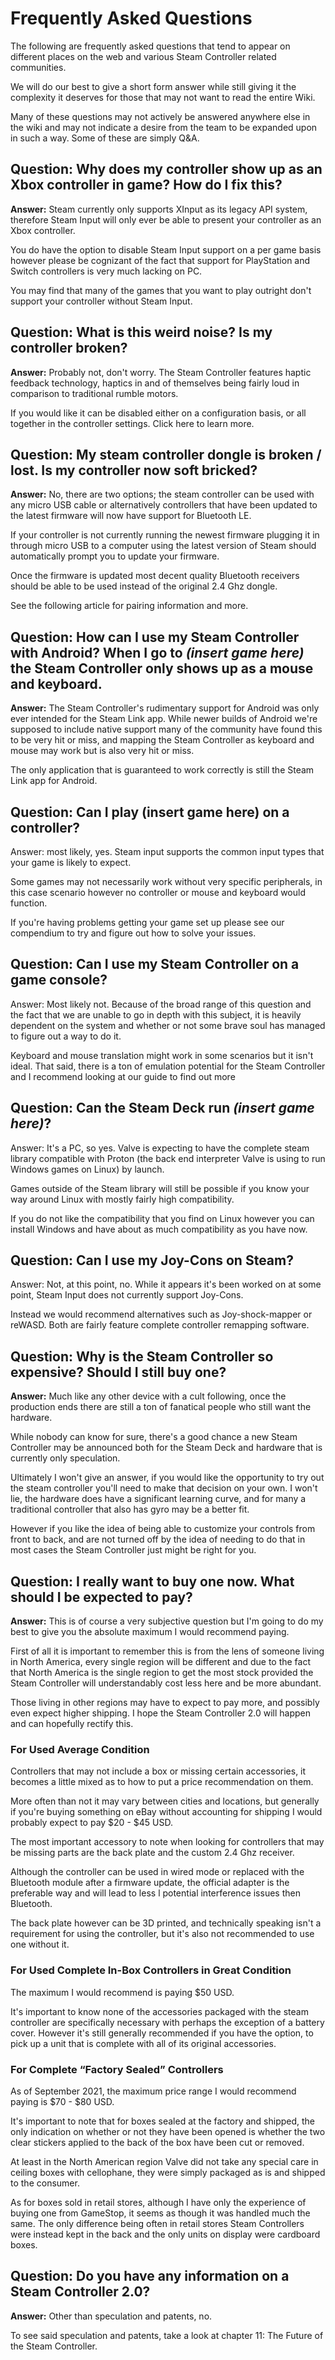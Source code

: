 # Frequently Asked Questions

The following are frequently asked questions that tend to appear on different places on the web and various Steam Controller related communities.

We will do our best to give a short form answer while still giving it the complexity it deserves for those that may not want to read the entire Wiki.

Many of these questions may not actively be answered anywhere else in the wiki and may not indicate a desire from the team to be expanded upon in such a way. Some of these are simply Q&A.


## Question: Why does my controller show up as an Xbox controller in game? How do I fix this?

**Answer:** Steam currently only supports XInput as its legacy API system, therefore Steam Input will only ever be able to present your controller as an Xbox controller. 

You do have the option to disable Steam Input support on a per game basis however please be cognizant of the fact that support for PlayStation and Switch controllers is very much lacking on PC.

You may find that many of the games that you want to play outright don't support your controller without Steam Input.


## Question: What is this weird noise? Is my controller broken?

**Answer:** Probably not, don't worry. The Steam Controller features haptic feedback technology, haptics in and of themselves being fairly loud in comparison to traditional rumble motors.

If you would like it can be disabled either on a configuration basis, or all together in the controller settings. Click here to learn more.

## Question: My steam controller dongle is broken / lost. Is my controller now soft bricked?

**Answer:** No, there are two options; the steam controller can be used with any micro USB cable or alternatively controllers that have been updated to the latest firmware will now have support for Bluetooth LE.

If your controller is not currently running the newest firmware plugging it in through micro USB to a computer using the latest version of Steam should automatically prompt you to update your firmware.

Once the firmware is updated most decent quality Bluetooth receivers should be able to be used instead of the original 2.4 Ghz dongle.

See the following article for pairing information and more.


## Question: How can I use my Steam Controller with Android? When I go to *(insert game here)* the Steam Controller only shows up as a mouse and keyboard.

**Answer:** The Steam Controller's rudimentary support for Android was only ever intended for the Steam Link app. While newer builds of Android we're supposed to include native support many of the community have found this to be very hit or miss, and mapping the Steam Controller as keyboard and mouse may work but is also very hit or miss.

The only application that is guaranteed to work correctly is still the Steam Link app for Android.


## Question: Can I play (insert game here) on a controller?

Answer: most likely, yes. Steam input supports the common input types that your game is likely to expect. 

Some games may not necessarily work without very specific peripherals, in this case scenario however no controller or mouse and keyboard would function.

If you're having problems getting your game set up please see our compendium to try and figure out how to solve your issues.


## Question: Can I use my Steam Controller on a game console?

Answer: Most likely not. Because of the broad range of this question and the fact that we are unable to go in depth with this subject, it is heavily dependent on the system and whether or not some brave soul has managed to figure out a way to do it.

Keyboard and mouse translation might work in some scenarios but it isn't ideal. That said, there is a ton of emulation potential for the Steam Controller and I recommend looking at our guide to find out more


## Question: Can the Steam Deck run *(insert game here)*?

Answer: It's a PC, so yes. Valve is expecting to have the complete steam library compatible with Proton (the back end interpreter Valve is using to run Windows games on Linux) by launch.

Games outside of the Steam library will still be possible if you know your way around Linux with mostly fairly high compatibility.

If you do not like the compatibility that you find on Linux however you can install Windows and have about as much compatibility as you have now.


## Question: Can I use my Joy-Cons on Steam?

Answer: Not, at this point, no. While it appears it's been worked on at some point, Steam Input does not currently support Joy-Cons.

Instead we would recommend alternatives such as Joy-shock-mapper or reWASD. Both are fairly feature complete controller remapping software.


## Question: Why is the Steam Controller so expensive? Should I still buy one?

**Answer:** Much like any other device with a cult following, once the production ends there are still a ton of fanatical people who still want the hardware.

While nobody can know for sure, there's a good chance a new Steam Controller may be announced both for the Steam Deck and hardware that is currently only speculation.

Ultimately I won't give an answer, if you would like the opportunity to try out the steam controller you'll need to make that decision on your own. I won't lie, the hardware does have a significant learning curve, and for many a traditional controller that also has gyro may be a better fit.

However if you like the idea of being able to customize your controls from front to back, and are not turned off by the idea of needing to do that in most cases the Steam Controller just might be right for you.


## Question: I really want to buy one now. What should I be expected to pay?

**Answer:** This is of course a very subjective question but I'm going to do my best to give you the absolute maximum I would recommend paying.

First of all it is important to remember this is from the lens of someone living in North America, every single region will be different and due to the fact that North America is the single region to get the most stock provided the Steam Controller will understandably cost less here and be more abundant.

Those living in other regions may have to expect to pay more, and possibly even expect higher shipping. I hope the Steam Controller 2.0 will happen and can hopefully rectify this.


### For Used Average Condition 

Controllers that may not include a box or missing certain accessories, it becomes a little mixed as to how to put a price recommendation on them.

More often than not it may vary between cities and locations, but generally if you're buying something on eBay without accounting for shipping I would probably expect to pay $20 - $45 USD.

The most important accessory to note when looking for controllers that may be missing parts are the back plate and the custom 2.4 Ghz receiver.

Although the controller can be used in wired mode or replaced with the Bluetooth module after a firmware update, the official adapter is the preferable way and will lead to less l potential interference issues then Bluetooth.

The back plate however can be 3D printed, and technically speaking isn't a requirement for using the controller, but it's also not recommended to use one without it.


### For Used Complete In-Box Controllers in Great Condition 
The maximum I would recommend is paying $50 USD. 

It's important to know none of the accessories packaged with the steam controller are specifically necessary with perhaps the exception of a battery cover. However it's still generally recommended if you have the option, to pick up a unit that is complete with all of its original accessories.


### For Complete “Factory Sealed” Controllers
As of September 2021, the maximum price range I would recommend paying is $70 - $80 USD.

It's important to note that for boxes  sealed at the factory and shipped, the only indication on whether or not they have been opened is whether the two clear stickers applied to the back of the box have been cut or removed. 

At least in the North American region Valve did not take any special care in ceiling boxes with cellophane, they were simply packaged as is and shipped to the consumer.

As for boxes sold in retail stores, although I have only the experience of buying one from GameStop, it seems as though it was handled much the same. The only difference being often in retail stores Steam Controllers were instead kept in the back and the only units on display were cardboard boxes.

## Question: Do you have any information on a Steam Controller 2.0?

**Answer:** Other than speculation and patents, no. 

To see said speculation and patents, take a look at chapter 11: The Future of the Steam Controller. 

